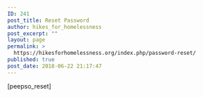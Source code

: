 ```yaml
---
ID: 241
post_title: Reset Password
author: hikes_for_homelessness
post_excerpt: ""
layout: page
permalink: >
  https://hikesforhomelessness.org/index.php/password-reset/
published: true
post_date: 2018-06-22 21:17:47
---
```

[peepso_reset]